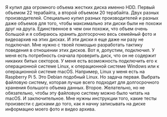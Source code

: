 Я купил два огромного объема жестких диска именно HDD. Первый объемом 22 терабайта, а второй объемом 20 терабайта. Двух разных производителей. Специально купил разных производителей и разных даже объемов для того, чтобы максимально эти диски были не похожи друг на друга. Единственное в чем они похожи, что объем очень большой и я собираюсь хранить долгосрочно весь семейный фото и видеоархив на этих дисках. И эти диски я еще даже ни разу не подключал. Мне нужно с твоей помощью разработать тактику поведения в отношении этих дисков. Вот я, допустим, подключил. У меня есть потребность сначала проверить диск, что он не содержит никаких битых секторов. У меня есть возможность подключить его к операционной системе Linux, к операционной системе Windows или к операционной системе macOS. Например, Linux у меня есть на Raspberry Pi 5. Это Debian подобный Linux. Но задача первая. Выбрать файловую систему, которая лучше всего подходит для долгосрочного хранения большого объема данных. Второе. Желательно, но не обязательно, чтобы эту файловую систему можно было читать на macOS. И заключительное. Мне нужны инструкции того, какие тесты произвести с дисками до того, как я начну записывать на диске информацию моего фото и видео архива.
